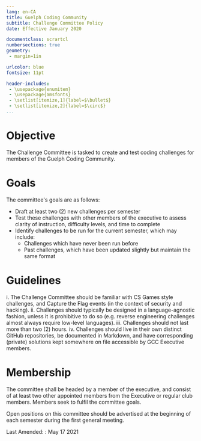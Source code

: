 ```yaml
---
lang: en-CA
title: Guelph Coding Community
subtitle: Challenge Committee Policy
date: Effective January 2020

documentclass: scrartcl
numbersections: true
geometry:
 - margin=1in

urlcolor: blue
fontsize: 11pt

header-includes:
 - \usepackage{enumitem}
 - \usepackage{amsfonts}
 - \setlist[itemize,1]{label=$\bullet$}
 - \setlist[itemize,2]{label=$\circ$}
...
```


# Objective

The Challenge Committee is tasked to create and test coding challenges for members of the Guelph Coding Community.

# Goals

The committee's goals are as follows:

 - Draft at least two (2) new challenges per semester
 - Test these challenges with other members of the executive to assess clarity of instruction, difficulty levels, and time to complete
 - Identify challenges to be run for the current semester, which may include:
   + Challenges which have never been run before
   + Past challenges, which have been updated slightly but maintain the same format

# Guidelines

  i. The Challenge Committee should be familiar with CS Games style challenges, and Capture the Flag events (in the context of security and hacking).
 ii. Challenges should typically be designed in a language-agnostic fashion, unless it is prohibitive to do so (e.g. reverse engineering challenges almost always require low-level languages).
iii. Challenges should not last more than two (2) hours.
 iv. Challenges should live in their own distinct GitHub repositories, be documented in Markdown, and have corresponding (private) solutions kept somewhere on file accessible by GCC Executive members.

# Membership

The committee shall be headed by a member of the executive, and consist of at least two other appointed members from the Executive or regular club members.
Members seek to fulfil the committee goals.

Open positions on this committee should be advertised at the beginning of each semester during the first general meeting.


Last Amended:
: May 17 2021
